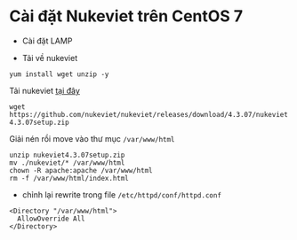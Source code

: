 # Cài đặt Nukeviet trên CentOS 7

- Cài đặt LAMP

- Tải về nukeviet

`yum install wget unzip -y`

Tải nukeviet [tại đây](https://nukeviet.vn/download/)

`wget https://github.com/nukeviet/nukeviet/releases/download/4.3.07/nukeviet4.3.07setup.zip`

Giải nén rồi move vào thư mục `/var/www/html`

```
unzip nukeviet4.3.07setup.zip
mv ./nukeviet/* /var/www/html
chown -R apache:apache /var/www/html
rm -f /var/www/html/index.html
```

- chỉnh lại rewrite trong file `/etc/httpd/conf/httpd.conf`

```
<Directory "/var/www/html">
  AllowOverride All
</Directory>
```
